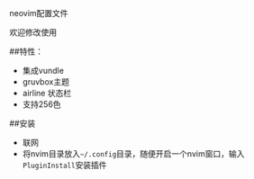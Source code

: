 neovim配置文件


欢迎修改使用

##特性：

- 集成vundle
- gruvbox主题
- airline 状态栏
- 支持256色

##安装

- 联网
- 将nvim目录放入`~/.config`目录，随便开启一个nvim窗口，输入`PluginInstall`安装插件
